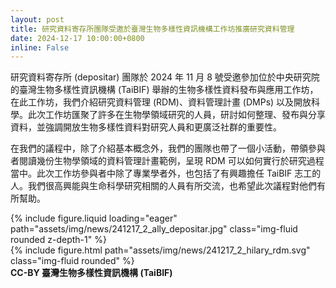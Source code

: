 ```yaml
---
layout: post
title: 研究資料寄存所團隊受邀於臺灣生物多樣性資訊機構工作坊推廣研究資料管理
date: 2024-12-17 10:00:00+0800
inline: False
---
```


研究資料寄存所 (depositar) 團隊於 2024 年 11 月 8 號受邀參加位於中央研究院的臺灣生物多樣性資訊機構 (TaiBIF) 舉辦的生物多樣性資料發布與應用工作坊，在此工作坊，我們介紹研究資料管理 (RDM)、資料管理計畫 (DMPs) 以及開放科學。此次工作坊匯聚了許多在生物學領域研究的人員，研討如何整理、發布與分享資料，並強調開放生物多樣性資料對研究人員和更廣泛社群的重要性。

在我們的議程中，除了介紹基本概念外，我們的團隊也帶了一個小活動，帶領參與者閱讀幾份生物學領域的資料管理計畫範例，呈現 RDM 可以如何實行於研究過程當中。此次工作坊參與者中除了專業學者外，也包括了有興趣擔任 TaiBIF 志工的人。我們很高興能與生命科學研究相關的人員有所交流，也希望此次議程對他們有所幫助。

<div class="row mt-3">
    <div class="col-sm mt-3 mt-md-0">
        {% include figure.liquid loading="eager" path="assets/img/news/241217_2_ally_depositar.jpg" class="img-fluid rounded z-depth-1" %}
    </div>
</div>

<div class="row">
    <div class="col-sm mt-3 mt-md-0">
        {% include figure.html path="assets/img/news/241217_2_hilary_rdm.svg" class="img-fluid rounded" %}
    </div>
</div>
<div class="caption">
    <b>CC-BY 臺灣生物多樣性資訊機構 (TaiBIF)</b>
</div>
